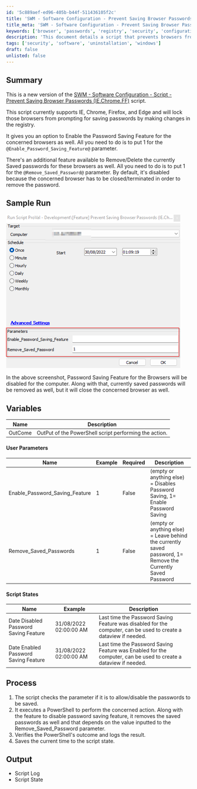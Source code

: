 ```yaml
---
id: '5c889aef-ed96-405b-b44f-511436105f2c'
title: 'SWM - Software Configuration - Prevent Saving Browser Passwords'
title_meta: 'SWM - Software Configuration - Prevent Saving Browser Passwords'
keywords: ['browser', 'passwords', 'registry', 'security', 'configuration']
description: 'This document details a script that prevents browsers from prompting to save passwords by modifying the registry settings for Internet Explorer, Chrome, Firefox, and Edge. It includes options to enable password saving and remove currently saved passwords, along with sample runs and variable descriptions.'
tags: ['security', 'software', 'uninstallation', 'windows']
draft: false
unlisted: false
---
```

## Summary

This is a new version of the [SWM - Software Configuration - Script - Prevent Saving Browser Passwords (IE.Chrome.FF)](https://proval.itglue.com/DOC-5078775-8014332) script. 

This script currently supports IE, Chrome, Firefox, and Edge and will lock those browsers from prompting for saving passwords by making changes in the registry.

It gives you an option to Enable the Password Saving Feature for the concerned browsers as well. All you need to do is to put 1 for the `@Enable_Password_Saving_Feature@` parameter.

There's an additional feature available to Remove/Delete the currently Saved passwords for these browsers as well. All you need to do is to put 1 for the `@Remove_Saved_Password@` parameter. By default, it's disabled because the concerned browser has to be closed/terminated in order to remove the password.

## Sample Run

![Sample Run](../../../static/img/Prevent-Saving-Browser-Passwords-(IE.Chrome.FF,Edge)Params,ss/image_1.png)

In the above screenshot, Password Saving Feature for the Browsers will be disabled for the computer. Along with that, currently saved passwords will be removed as well, but it will close the concerned browser as well.

## Variables

| Name   | Description                                                       |
|--------|-------------------------------------------------------------------|
| OutCome| OutPut of the PowerShell script performing the action.           |

#### User Parameters

| Name                         | Example | Required | Description                                                                                  |
|------------------------------|---------|----------|----------------------------------------------------------------------------------------------|
| Enable_Password_Saving_Feature | 1       | False    | (empty or anything else) = Disables Password Saving, 1= Enable Password Saving              |
| Remove_Saved_Passwords       | 1       | False    | (empty or anything else) = Leave behind the currently saved password, 1= Remove the Currently Saved Password |

#### Script States

| Name                           | Example                 | Description                                                                                     |
|--------------------------------|------------------------|-------------------------------------------------------------------------------------------------|
| Date Disabled Password Saving Feature | 31/08/2022 02:00:00 AM | Last time the Password Saving Feature was disabled for the computer, can be used to create a dataview if needed. |
| Date Enabled Password Saving Feature  | 31/08/2022 02:00:00 AM | Last time the Password Saving Feature was Enabled for the computer, can be used to create a dataview if needed.  |

## Process

1. The script checks the parameter if it is to allow/disable the passwords to be saved.
2. It executes a PowerShell to perform the concerned action. Along with the feature to disable password saving feature, it removes the saved passwords as well and that depends on the value inputted to the Remove_Saved_Password parameter.
3. Verifies the PowerShell's outcome and logs the result.
4. Saves the current time to the script state.

## Output

- Script Log
- Script State












